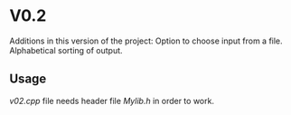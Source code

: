 # V0.2 #


Additions in this version of the project:
Option to choose input from a file.
Alphabetical sorting of output.

## Usage ##

 _v02.cpp_ file needs header file _Mylib.h_ in order to work.

